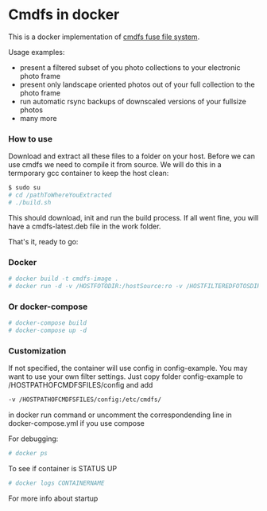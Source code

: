 # Cmdfs in docker

This is a docker implementation of [cmdfs fuse file system](https://github.com/mikeswain/cmdfs).

Usage examples:
- present a filtered subset of you photo collections to your electronic photo frame
- present only landscape oriented photos out of your full collection to the photo frame
- run automatic rsync backups of downscaled versions of your fullsize photos
- many more

### How to use

Download and extract all these files to a folder on your host.
Before we can use cmdfs we need to compile it from source. We will do this in a termporary gcc container to keep the host clean:

```sh
$ sudo su
# cd /pathToWhereYouExtracted
# ./build.sh
```

This should download, init and run the build process. If all went fine, you will have a cmdfs-latest.deb file in the work folder.

That's it, ready to go:
### Docker
```sh
# docker build -t cmdfs-image .
# docker run -d -v /HOSTFOTODIR:/hostSource:ro -v /HOSTFILTEREDFOTOSDIR:/hostTarget:shared --privileged cmdfs-image
```

### Or docker-compose
```sh
# docker-compose build
# docker-compose up -d
```
### Customization
If not specified, the container will use config in config-example. You may want to use your own filter settings. Just copy folder config-example to /HOSTPATHOFCMDFSFILES/config and add 
```sh
-v /HOSTPATHOFCMDFSFILES/config:/etc/cmdfs/
```
in docker run command or uncomment the correspondending line in docker-compose.yml if you use compose

For debugging:

```sh
# docker ps
```
To see if container is STATUS UP

```sh
# docker logs CONTAINERNAME
```
For more info about startup
